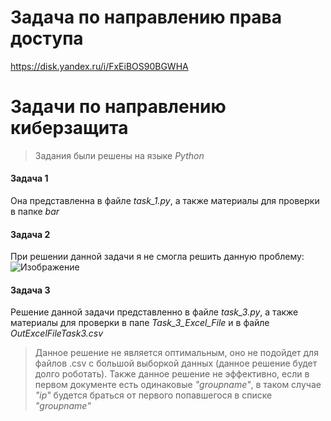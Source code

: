 # Задача по направлению права доступа
<https://disk.yandex.ru/i/FxEiBOS90BGWHA>
# Задачи по направлению киберзащита
> Задания были решены на языке *Python*
#### Задача 1 #
Она представленна в файле *task_1.py*, а также материалы для проверки в папке *bar*
#### Задача 2 #
При решении данной задачи я не смогла решить данную проблему:
![Изображение](https://im.wampi.ru/2023/05/10/image3678ed778f7fac7a.png)
#### Задача 3 #
Решение данной задачи представленно в файле *task_3.py*, а также материалы для проверки в папе *Task_3_Excel_File* и в файле *OutExcelFileTask3.csv*
> Данное решение не является оптимальным, оно не подойдет для файлов .csv с большой выборкой данных (данное решение будет долго роботать).
> Также данное решение не эффективно, если в первом документе есть одинаковые *"groupname"*, в таком случае *"ip"* будется браться от первого попавшегося в списке *"groupname"*
